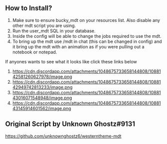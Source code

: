## How to Install?

1. Make sure to ensure bucky_mdt on your resources list. Also disable any other mdt script you are using.
2. Run the user_mdt SQL in your database.
3. Inside the config will be able to change the jobs required to use the mdt.
4. To bring up the mdt use /mdt in chat (this can be changed in config) and it bring up the mdt with an animation as if you were pulling out a notebook or notepad.

If anyones wants to see what it looks like click these links below
1. https://cdn.discordapp.com/attachments/1048675733658144808/1088142581260627978/image.png
2. https://cdn.discordapp.com/attachments/1048675733658144808/1088142949742813233/image.png
3. https://cdn.discordapp.com/attachments/1048675733658144808/1088143016071548948/image.png
4. https://cdn.discordapp.com/attachments/1048675733658144808/1088143145914601562/image.png

## Original Script by Unknown Ghostz#9131
https://github.com/unknownghostz6/westerntheme-mdt